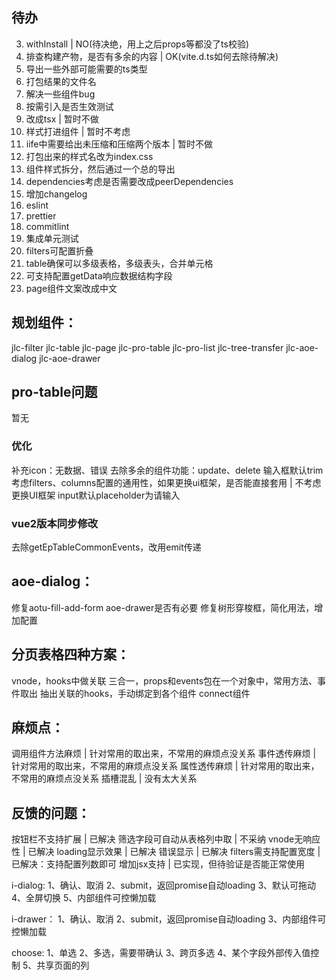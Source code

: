 ## 待办
3. withInstall | NO(待决绝，用上之后props等都没了ts校验)
4.  排查构建产物，是否有多余的内容 | OK(vite.d.ts如何去除待解决)
5.  导出一些外部可能需要的ts类型
6.  打包结果的文件名
7.  解决一些组件bug
8.  按需引入是否生效测试
9.  改成tsx | 暂时不做
10. 样式打进组件 | 暂时不考虑
11. iife中需要给出未压缩和压缩两个版本 | 暂时不做
12. 打包出来的样式名改为index.css
13. 组件样式拆分，然后通过一个总的导出
14. dependencies考虑是否需要改成peerDependencies
15. 增加changelog
16. eslint
17. prettier
19. commitlint
20. 集成单元测试
21. filters可配置折叠
22. table确保可以多级表格，多级表头，合并单元格
23. 可支持配置getData响应数据结构字段
24. page组件文案改成中文


## 规划组件：
jlc-filter
jlc-table
jlc-page
jlc-pro-table
jlc-pro-list
jlc-tree-transfer
jlc-aoe-dialog
jlc-aoe-drawer


## pro-table问题
暂无


### 优化
补充icon：无数据、错误
去除多余的组件功能：update、delete
输入框默认trim
考虑filters、columns配置的通用性，如果更换ui框架，是否能直接套用 | 不考虑更换UI框架
input默认placeholder为请输入


### vue2版本同步修改
去除getEpTableCommonEvents，改用emit传递


## aoe-dialog：
修复aotu-fill-add-form
aoe-drawer是否有必要
修复树形穿梭框，简化用法，增加配置


## 分页表格四种方案：
vnode，hooks中做关联
三合一，props和events包在一个对象中，常用方法、事件取出
抽出关联的hooks，手动绑定到各个组件
connect组件

## 麻烦点：
调用组件方法麻烦 | 针对常用的取出来，不常用的麻烦点没关系
事件透传麻烦 | 针对常用的取出来，不常用的麻烦点没关系
属性透传麻烦 | 针对常用的取出来，不常用的麻烦点没关系
插槽混乱 | 没有太大关系


## 反馈的问题：
按钮栏不支持扩展 | 已解决
筛选字段可自动从表格列中取 | 不采纳
vnode无响应性 | 已解决
loading显示效果 | 已解决
错误显示 | 已解决
filters需支持配置宽度 | 已解决：支持配置列数即可
增加jsx支持 | 已实现，但待验证是否能正常使用


i-dialog:
1、确认、取消
2、submit，返回promise自动loading
3、默认可拖动
4、全屏切换
5、内部组件可控懒加载


i-drawer：
1、确认、取消
2、submit，返回promise自动loading
3、内部组件可控懒加载

choose:
1、单选
2、多选，需要带确认
3、跨页多选
4、某个字段外部传入值控制
5、共享页面的列
